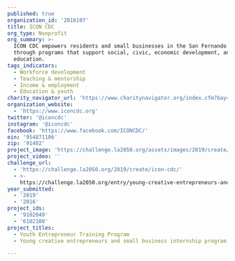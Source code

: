 ```yaml
---
published: true
organization_id: '2016107'
title: ICON CDC
org_type: Nonprofit
org_summary: >-
  ICON CDC empowers residents and small businesses in the San Fernando Valley
  through programs that support social, civic, economic development, and
  education.
tags_indicators:
  - Workforce development
  - Teaching & mentorship
  - Income & employment
  - Education & youth
charity_navigator_url: 'https://www.charitynavigator.org/index.cfm?bay=search.profile&ein=954871106'
organization_website:
  - 'https://www.iconcdc.org'
twitter: '@iconcdc'
instagram: '@iconcdc'
facebook: 'https://www.facebook.com/ICONCDC/'
ein: '954871106'
zip: '91402'
project_image: 'https://challenge.la2050.org/assets/images/2019/create/2048-wide/icon-cdc.jpg'
project_video: ''
challenge_url:
  - 'https://challenge.la2050.org/2019/create/icon-cdc/'
  - >-
    https://challenge.la2050.org/entry/young-creative-entrepreneurs-and-small-business-internship-program
year_submitted:
  - '2019'
  - '2016'
project_ids:
  - '9102049'
  - '6102100'
project_titles:
  - Youth Entrepreneur Training Program
  - Young creative entrepreneurs and small business internship program

---
```

